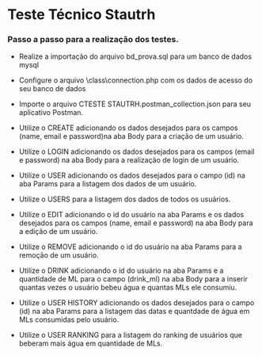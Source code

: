 # Teste Técnico Stautrh

### Passo a passo para a realização dos testes.

  - Realize a importação do arquivo bd_prova.sql para um banco de dados mysql

  - Configure o arquivo \class\connection.php com os dados de acesso do seu banco de dados

  - Importe o arquivo CTESTE STAUTRH.postman_collection.json para seu aplicativo Postman.

  - Utilize o CREATE adicionando os dados desejados para os campos (name, email e password)na aba Body para a criação de um usuário.

  - Utilize o LOGIN adicionando os dados desejados para os campos (email e password) na aba Body para a realização de login de um usuário.

  - Utilize o USER adicionando os dados desejados para o campo (id) na aba Params para a listagem dos dados de um usuário.

  - Utilize o USERS para a listagem dos dados de todos os usuários.

  - Utilize o EDIT adicionando o id do usuário na aba Params e os dados desejados para os campos (name, email e password) na aba Body para a edição de um usuário.

  - Utilize o REMOVE adicionando o id do usuário na aba Params para a remoção de um usuário.

  - Utilize o DRINK adicionando o id do usuário na aba Params e a quantidade de ML para o campo (drink_ml) na aba Body para a inserir quantas vezes o usuário bebeu água e quantas MLs ele consumiu.

  - Utilize o USER HISTORY adicionando os dados desejados para o campo (id) na aba Params para a listagem das datas e quantdade de água em MLs consumidas pelo usuário.

  - Utilize o USER RANKING para a listagem do ranking de usuários que beberam mais água em quantidade de MLs.